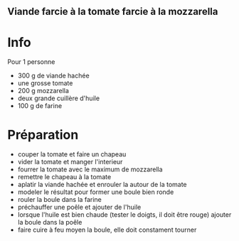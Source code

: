 ## Viande farcie à la tomate farcie à la mozzarella

# Info
Pour 1 personne

- 300 g de viande hachée
- une grosse tomate
- 200 g mozzarella
- deux grande cuillère d'huile
- 100 g de farine

# Préparation

- couper la tomate et faire un chapeau
- vider la tomate et manger l'interieur
- fourrer la tomate avec le maximum de mozzarella
- remettre le chapeau à la tomate
- aplatir la viande hachée et enrouler la autour de la tomate
- modeler le résultat pour former une boule bien ronde
- rouler la boule dans la farine
- préchauffer une poêle et ajouter de l'huile
- lorsque l'huile est bien chaude (tester le doigts, il doit être rouge) ajouter la boule dans la poêle
- faire cuire à feu moyen la boule, elle doit constament tourner


